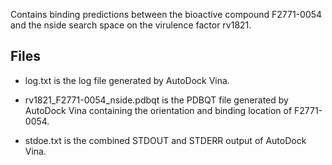 Contains binding predictions between the bioactive compound F2771-0054 and the nside search space on the virulence factor rv1821.

## Files

- log.txt is the log file generated by AutoDock Vina.

- rv1821_F2771-0054_nside.pdbqt is the PDBQT file generated by AutoDock Vina containing the orientation and binding location of F2771-0054.

- stdoe.txt is the combined STDOUT and STDERR output of AutoDock Vina.

